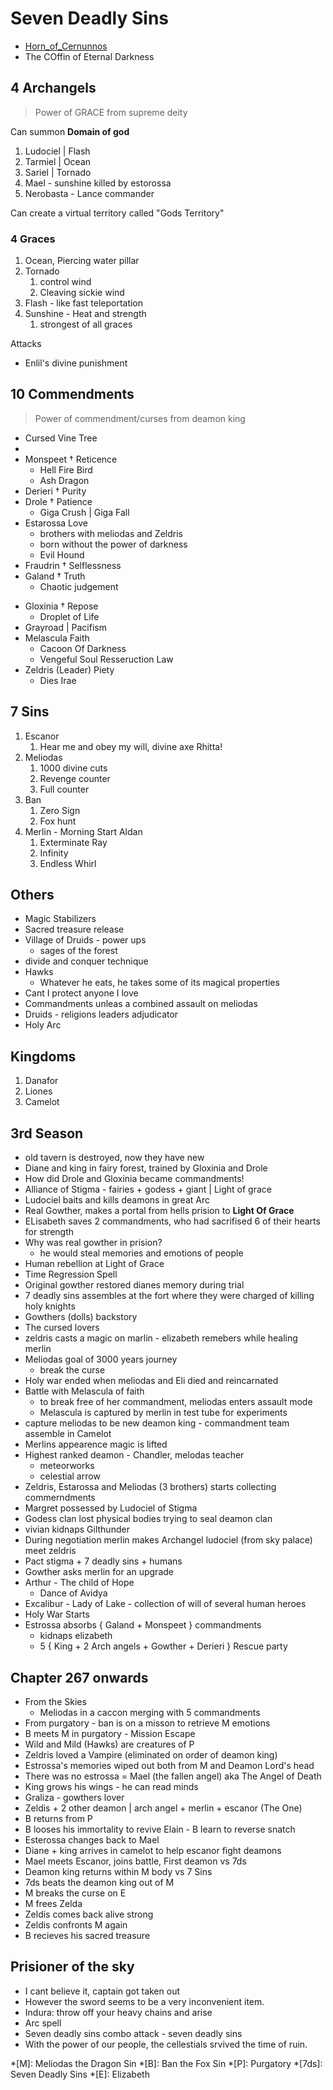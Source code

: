 # Seven Deadly Sins

* [Horn_of_Cernunnos](https://nanatsu-no-taizai.fandom.com/wiki/Horn_of_Cernunnos)
* The COffin of Eternal Darkness

## 4 Archangels

> Power of GRACE from supreme deity

Can summon **Domain of god**

1. Ludociel | Flash
2. Tarmiel | Ocean
3. Sariel | Tornado
4. Mael - sunshine killed by estorossa
5. Nerobasta - Lance commander

Can create a virtual territory called "Gods Territory"

### 4 Graces

1. Ocean, Piercing water pillar
2. Tornado
   1. control wind
   2. Cleaving sickie wind
3. Flash - like fast teleportation
4. Sunshine - Heat and strength
   1. strongest of all graces

Attacks

* Enlil's divine punishment


## 10 Commendments

> Power of commendment/curses from deamon king

* Cursed Vine Tree
*
* Monspeet † Reticence
  * Hell Fire Bird
  * Ash Dragon
* Derieri † Purity
* Drole † Patience
  * Giga Crush | Giga Fall
* Estarossa Love
  * brothers with meliodas and Zeldris
  * born without the power of darkness
  * Evil Hound
* Fraudrin † Selflessness
* Galand † Truth
  * Chaotic judgement
- Gloxinia † Repose
  * Droplet of Life
- Grayroad | Pacifism
- Melascula Faith
  * Cacoon Of Darkness
  * Vengeful Soul Resseruction Law
- Zeldris (Leader) Piety
  - Dies Irae

## 7 Sins

1. Escanor
   1.  Hear me and obey my will, divine axe Rhitta!
2.  Meliodas
    1.  1000 divine cuts
    2. Revenge counter
    3. Full counter
3. Ban
   1. Zero Sign
   2. Fox hunt
4. Merlin - Morning Start Aldan
   1. Exterminate Ray
   2. Infinity
   3. Endless Whirl

## Others

* Magic Stabilizers
* Sacred treasure release
* Village of Druids - power ups
  * sages of the forest
* divide and conquer technique
* Hawks
  * Whatever he eats, he takes some of its magical properties
* Cant I protect anyone I love
* Commandments unleas a combined assault on meliodas
* Druids - religions leaders adjudicator
* Holy Arc

## Kingdoms

1. Danafor
2. Liones
3. Camelot


## 3rd Season

* old tavern is destroyed, now they have new
* Diane and king in fairy forest, trained by Gloxinia and Drole
* How did Drole and Gloxinia became commandments!
* Alliance of Stigma - fairies + godess + giant | Light of grace
* Ludociel baits and kills deamons in great Arc
* Real Gowther, makes a portal from  hells prision to **Light Of Grace**
* ELisabeth saves 2 commandments, who had sacrifised 6 of their hearts for strength
* Why was real gowther in prision?
  * he would steal memories and emotions of people
* Human rebellion at Light of Grace
* Time Regression Spell
* Original gowther restored dianes memory during trial
* 7 deadly sins assembles at the fort where they were charged of killing holy knights
* Gowthers (dolls) backstory
* The cursed lovers
* zeldris casts a magic on marlin - elizabeth remebers while healing merlin
* Meliodas goal of 3000 years journey
  * break the curse
* Holy war ended when meliodas and Eli died and reincarnated
* Battle with Melascula of faith
  * to break free of her commandment, meliodas enters assault mode
  * Melascula is captured by merlin in test tube for experiments
* capture meliodas to be new deamon king - commandment team assemble in Camelot
* Merlins appearence magic is lifted
* Highest ranked deamon - Chandler, melodas teacher
  * meteorworks
  * celestial arrow
* Zeldris, Estarossa and Meliodas (3 brothers) starts collecting commerndments
* Margret possessed by Ludociel of Stigma
* Godess clan lost physical bodies trying to seal deamon clan
* vivian kidnaps Gilthunder
* During negotiation merlin makes Archangel ludociel (from sky palace) meet zeldris
* Pact stigma + 7 deadly sins + humans
* Gowther asks merlin for an upgrade
* Arthur - The child of Hope
  * Dance of Avidya
* Excalibur - Lady of Lake - collection of will of several human heroes
* Holy War Starts
* Estrossa absorbs { Galand + Monspeet } commandments
  * kidnaps elizabeth
  * 5 { King + 2 Arch angels + Gowther + Derieri } Rescue party

## Chapter 267  onwards

* From the Skies
  * Meliodas in a caccon merging with 5 commandments
* From purgatory - ban is on a misson to retrieve M emotions
* B meets M in purgatory - Mission Escape
* Wild and Mild (Hawks) are creatures of P
* Zeldris loved a Vampire (eliminated on order of deamon king)
* Estrossa's memories wiped out both from M and Deamon Lord's head
* There was no estrossa = Mael (the fallen angel) aka The Angel of Death
* King grows his wings - he can read minds
* Graliza - gowthers lover
* Zeldis + 2 other deamon | arch angel + merlin + escanor (The One)
* B returns from P
* B looses his immortality to revive Elain - B  learn to reverse snatch
* Esterossa changes back to Mael
* Diane + king arrives in camelot to help escanor fight deamons
* Mael meets Escanor, joins battle, First deamon vs 7ds
* Deamon king returns within M body vs 7 Sins
* 7ds beats the deamon king out of M
* M breaks the curse on E
* M frees Zelda
* Zeldis comes back alive strong
* Zeldis confronts M again
* B recieves his sacred treasure

## Prisioner of the sky

* I cant believe it, captain got taken out
* However the sword seems to be a very inconvenient item.
* Indura: throw off your heavy chains and arise
* Arc spell
* Seven deadly sins combo attack - seven deadly sins
* With the power of our people, the cellestials srvived the time of ruin.

*[M]: Meliodas the Dragon Sin
*[B]: Ban the Fox Sin
*[P]: Purgatory
*[7ds]: Seven Deadly Sins
*[E]: Elizabeth